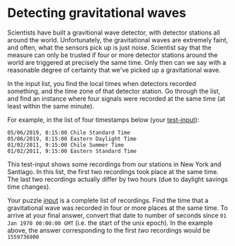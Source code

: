 # Detecting gravitational waves

Scientists have built a gravitional wave detector, with detector stations all around the world.
Unfortunately, the gravitational waves are extremely faint, and often, what the sensors pick up is just noise.
Scientist say that the measure can only be trusted if four or more detector stations around the world are triggered at precisely the same time. Only then can we say with a reasonable degree of certainty that we've picked up a gravitational wave.

In the input list, you find the local times when detectors recorded something, and the time zone of that detector station.
Go through the list, and find an instance where four signals were recorded at the same time (at least within the same minute).

For example, in the list of four timestamps below (your [test-input](./test-input)):

```
05/06/2019, 8:15:00 Chile Standard Time
05/06/2019, 8:15:00 Eastern Daylight Time
01/02/2011, 9:15:00 Chile Summer Time
01/02/2011, 9:15:00 Eastern Standard Time
```

This test-input shows some recordings from our stations in New York and Santiago. In this list, the first two recordings took place at the same time. The last two recordings actually differ by two hours (due to daylight savings time changes).

Your puzzle [input](./input) is a complete list of recordings. Find the time that a gravitational wave was recorded in four or more places at the same time. To arrive at your final answer, convert that date to number of seconds since `01 Jan 1970 00:00:00 GMT` (i.e. the start of the unix epoch). In the example above, the answer corresponding to the first *two* recordings would be `1559736900`
